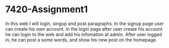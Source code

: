 # 7420-Assignment1
In this web I will login, singup and post paragraphs.
In the signup page user can create his own account.
In the login page after user create his account he can login to the web and add his infomation at admin.
After user logged in, he can post a some words, and show his new post on the homepage.
